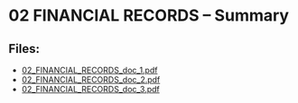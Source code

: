 # 02 FINANCIAL RECORDS – Summary

## Files:
- [02_FINANCIAL_RECORDS_doc_1.pdf](02_FINANCIAL_RECORDS_doc_1.pdf)
- [02_FINANCIAL_RECORDS_doc_2.pdf](02_FINANCIAL_RECORDS_doc_2.pdf)
- [02_FINANCIAL_RECORDS_doc_3.pdf](02_FINANCIAL_RECORDS_doc_3.pdf)